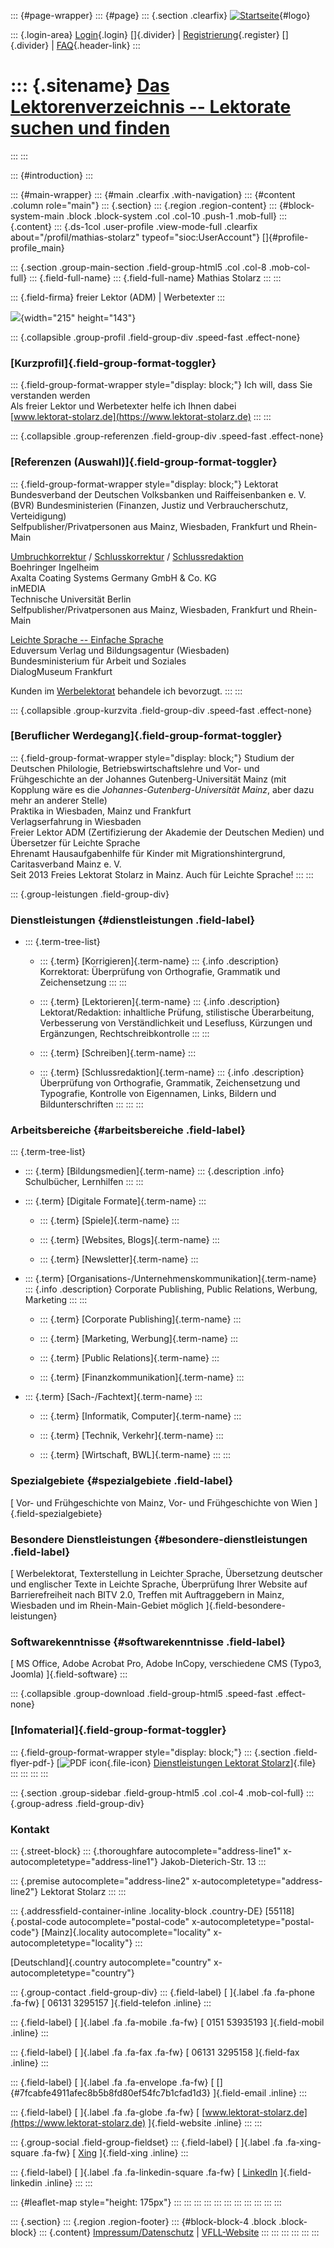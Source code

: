 ::: {#page-wrapper}
::: {#page}
::: {.section .clearfix}
[![Startseite](https://www.lektoren.de/sites/default/files/VfLL_logo.jpg)](/ "Startseite"){#logo}

::: {.login-area}
[Login](/user){.login} []{.divider} \|
[Registrierung](/user/register){.register} []{.divider} \|
[FAQ](/faq-page){.header-link}
:::

::: {.sitename}
[Das Lektorenverzeichnis -- Lektorate suchen und finden](/ "Startseite")
========================================================================
:::
:::

::: {#introduction}
:::

::: {#main-wrapper}
::: {#main .clearfix .with-navigation}
::: {#content .column role="main"}
::: {.section}
::: {.region .region-content}
::: {#block-system-main .block .block-system .col .col-10 .push-1 .mob-full}
::: {.content}
::: {.ds-1col .user-profile .view-mode-full .clearfix about="/profil/mathias-stolarz" typeof="sioc:UserAccount"}
[]{#profile-profile_main}

::: {.section .group-main-section .field-group-html5 .col .col-8 .mob-col-full}
::: {.field-full-name}
::: {.field-full-name}
Mathias Stolarz
:::
:::

::: {.field-firma}
freier Lektor (ADM) \| Werbetexter
:::

![](https://www.lektoren.de/sites/default/files/styles/profile-image-full/public/users/profile_img/mathias_stolarz_lektorat_mainz.jpg?itok=_H-hqeVh){width="215"
height="143"}

::: {.collapsible .group-profil .field-group-div .speed-fast .effect-none}
### [Kurzprofil]{.field-group-format-toggler}

::: {.field-group-format-wrapper style="display: block;"}
Ich will, dass Sie verstanden werden\
Als freier Lektor und Werbetexter helfe ich Ihnen dabei\
[www.lektorat-stolarz.de](https://www.lektorat-stolarz.de)
:::
:::

::: {.collapsible .group-referenzen .field-group-div .speed-fast .effect-none}
### [Referenzen (Auswahl)]{.field-group-format-toggler}

::: {.field-group-format-wrapper style="display: block;"}
Lektorat\
Bundesverband der Deutschen Volksbanken und Raiffeisenbanken e. V. (BVR)
Bundesministerien (Finanzen, Justiz und Verbraucherschutz,
Verteidigung)\
Selfpublisher/Privatpersonen aus Mainz, Wiesbaden, Frankfurt und
Rhein-Main

[Umbruchkorrektur](https://www.lektorat-stolarz.de/dienstleistungen/umbruchkorrektur.html)
/
[Schlusskorrektur](https://www.lektorat-stolarz.de/dienstleistungen/schlusskorrektur.html)
/
[Schlussredaktion](//www.lektorat-stolarz.de/dienstleistungen/schlussredaktion.html)\
Boehringer Ingelheim\
Axalta Coating Systems Germany GmbH & Co. KG\
inMEDIA\
Technische Universität Berlin\
Selfpublisher/Privatpersonen aus Mainz, Wiesbaden, Frankfurt und
Rhein-Main

[Leichte Sprache -- Einfache
Sprache](https://www.lektorat-stolarz.de/dienstleistungen/leichte-sprache.html)\
Eduversum Verlag und Bildungsagentur (Wiesbaden)\
Bundesministerium für Arbeit und Soziales\
DialogMuseum Frankfurt

Kunden im
[Werbelektorat](https://www.lektorat-stolarz.de/dienstleistungen/werbelektorat.html)
behandele ich bevorzugt.
:::
:::

::: {.collapsible .group-kurzvita .field-group-div .speed-fast .effect-none}
### [Beruflicher Werdegang]{.field-group-format-toggler}

::: {.field-group-format-wrapper style="display: block;"}
Studium der Deutschen Philologie, Betriebswirtschaftslehre und Vor- und
Frühgeschichte an der Johannes Gutenberg-Universität Mainz (mit Kopplung
wäre es die *Johannes-Gutenberg-Universität Mainz*, aber dazu mehr an
anderer Stelle)\
Praktika in Wiesbaden, Mainz und Frankfurt\
Verlagserfahrung in Wiesbaden\
Freier Lektor ADM (Zertifizierung der Akademie der Deutschen Medien) und
Übersetzer für Leichte Sprache\
Ehrenamt Hausaufgabenhilfe für Kinder mit Migrationshintergrund,
Caritasverband Mainz e. V.\
Seit 2013 Freies Lektorat Stolarz in Mainz. Auch für Leichte Sprache!
:::
:::

::: {.group-leistungen .field-group-div}
### Dienstleistungen {#dienstleistungen .field-label}

-   ::: {.term-tree-list}
    -   ::: {.term}
        [Korrigieren]{.term-name}
        ::: {.info .description}
        Korrektorat: Überprüfung von Orthografie, Grammatik und
        Zeichensetzung
        :::
        :::

    -   ::: {.term}
        [Lektorieren]{.term-name}
        ::: {.info .description}
        Lektorat/Redaktion: inhaltliche Prüfung, stilistische
        Überarbeitung, Verbesserung von Verständlichkeit und Lesefluss,
        Kürzungen und Ergänzungen, Rechtschreibkontrolle
        :::
        :::

    -   ::: {.term}
        [Schreiben]{.term-name}
        :::

    -   ::: {.term}
        [Schlussredaktion]{.term-name}
        ::: {.info .description}
        Überprüfung von Orthografie, Grammatik, Zeichensetzung und
        Typografie, Kontrolle von Eigennamen, Links, Bildern und
        Bildunterschriften
        :::
        :::
    :::

### Arbeitsbereiche {#arbeitsbereiche .field-label}

::: {.term-tree-list}
-   ::: {.term}
    [Bildungsmedien]{.term-name}
    ::: {.description .info}
    Schulbücher, Lernhilfen
    :::
    :::

-   ::: {.term}
    [Digitale Formate]{.term-name}
    :::

    -   ::: {.term}
        [Spiele]{.term-name}
        :::

    -   ::: {.term}
        [Websites, Blogs]{.term-name}
        :::

    -   ::: {.term}
        [Newsletter]{.term-name}
        :::

-   ::: {.term}
    [Organisations-/Unternehmenskommunikation]{.term-name}
    ::: {.info .description}
    Corporate Publishing, Public Relations, Werbung, Marketing
    :::
    :::

    -   ::: {.term}
        [Corporate Publishing]{.term-name}
        :::

    -   ::: {.term}
        [Marketing, Werbung]{.term-name}
        :::

    -   ::: {.term}
        [Public Relations]{.term-name}
        :::

    -   ::: {.term}
        [Finanzkommunikation]{.term-name}
        :::

-   ::: {.term}
    [Sach-/Fachtext]{.term-name}
    :::

    -   ::: {.term}
        [Informatik, Computer]{.term-name}
        :::

    -   ::: {.term}
        [Technik, Verkehr]{.term-name}
        :::

    -   ::: {.term}
        [Wirtschaft, BWL]{.term-name}
        :::
:::

### Spezialgebiete {#spezialgebiete .field-label}

[ Vor- und Frühgeschichte von Mainz, Vor- und Frühgeschichte von Wien
]{.field-spezialgebiete}

### Besondere Dienstleistungen {#besondere-dienstleistungen .field-label}

[ Werbelektorat, Texterstellung in Leichter Sprache, Übersetzung
deutscher und englischer Texte in Leichte Sprache, Überprüfung Ihrer
Website auf Barrierefreiheit nach BITV 2.0, Treffen mit Auftraggebern in
Mainz, Wiesbaden und im Rhein-Main-Gebiet möglich
]{.field-besondere-leistungen}

### Softwarekenntnisse {#softwarekenntnisse .field-label}

[ MS Office, Adobe Acrobat Pro, Adobe InCopy, verschiedene CMS (Typo3,
Joomla) ]{.field-software}
:::

::: {.collapsible .group-download .field-group-html5 .speed-fast .effect-none}
### [Infomaterial]{.field-group-format-toggler}

::: {.field-group-format-wrapper style="display: block;"}
::: {.section .field-flyer-pdf-}
[![PDF
icon](/modules/file/icons/application-pdf.png "application/pdf"){.file-icon}
[Dienstleistungen Lektorat
Stolarz](https://www.lektoren.de/sites/default/files/profiles/flyer/korrekturlesen-leichte-sprache-lektorat-stolarz.pdf "korrekturlesen-leichte-sprache-lektorat-stolarz.pdf")]{.file}
:::
:::
:::
:::

::: {.section .group-sidebar .field-group-html5 .col .col-4 .mob-col-full}
::: {.group-adress .field-group-div}
### Kontakt

::: {.street-block}
::: {.thoroughfare autocomplete="address-line1" x-autocompletetype="address-line1"}
Jakob-Dieterich-Str. 13
:::

::: {.premise autocomplete="address-line2" x-autocompletetype="address-line2"}
Lektorat Stolarz
:::
:::

::: {.addressfield-container-inline .locality-block .country-DE}
[55118]{.postal-code autocomplete="postal-code"
x-autocompletetype="postal-code"} [Mainz]{.locality
autocomplete="locality" x-autocompletetype="locality"}
:::

[Deutschland]{.country autocomplete="country"
x-autocompletetype="country"}

::: {.group-contact .field-group-div}
::: {.field-label}
[ ]{.label .fa .fa-phone .fa-fw} [ 06131 3295157 ]{.field-telefon
.inline}
:::

::: {.field-label}
[ ]{.label .fa .fa-mobile .fa-fw} [ 0151 53935193 ]{.field-mobil
.inline}
:::

::: {.field-label}
[ ]{.label .fa .fa-fax .fa-fw} [ 06131 3295158 ]{.field-fax .inline}
:::

::: {.field-label}
[ ]{.label .fa .fa-envelope .fa-fw} [
[]{#7fcabfe4911afec8b5b8fd80ef54fc7b1cfad1d3} ]{.field-email .inline}
:::

::: {.field-label}
[ ]{.label .fa .fa-globe .fa-fw} [
[www.lektorat-stolarz.de](https://www.lektorat-stolarz.de)
]{.field-website .inline}
:::
:::

::: {.group-social .field-group-fieldset}
::: {.field-label}
[ ]{.label .fa .fa-xing-square .fa-fw} [
[Xing](https://www.xing.com/profile/Mathias_Stolarz) ]{.field-xing
.inline}
:::

::: {.field-label}
[ ]{.label .fa .fa-linkedin-square .fa-fw} [
[LinkedIn](https://www.linkedin.com/in/lektorat-mathias-stolarz)
]{.field-linkedin .inline}
:::
:::

::: {#leaflet-map style="height: 175px"}
:::
:::
:::
:::
:::
:::
:::
:::
:::
:::
:::

::: {.section}
::: {.region .region-footer}
::: {#block-block-4 .block .block-block}
::: {.content}
[Impressum/Datenschutz](/impressum) \|
[VFLL-Website](http://www.vfll.de)
:::
:::
:::
:::
:::
:::
